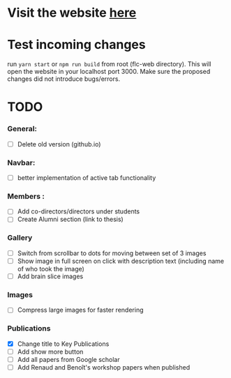 # Visit the website [here](https://flc-lab.com/)

# Test incoming changes

run `yarn start` or `npm run build` from root (flc-web directory). This will open the website in your localhost port 3000. Make sure the proposed changes did not introduce bugs/errors.

# TODO

### General:

- [ ] Delete old version (github.io)

### Navbar:

- [ ] better implementation of active tab functionality

### Members :

- [ ] Add co-directors/directors under students
- [ ] Create Alumni section (link to thesis)

### Gallery

- [ ] Switch from scrollbar to dots for moving between set of 3 images
- [ ] Show image in full screen on click with description text (including name of who took the image)
- [ ] Add brain slice images

### Images

- [ ] Compress large images for faster rendering

### Publications

- [x] Change title to Key Publications
- [ ] Add show more button
- [ ] Add all papers from Google scholar
- [ ] Add Renaud and Benoît's workshop papers when published
